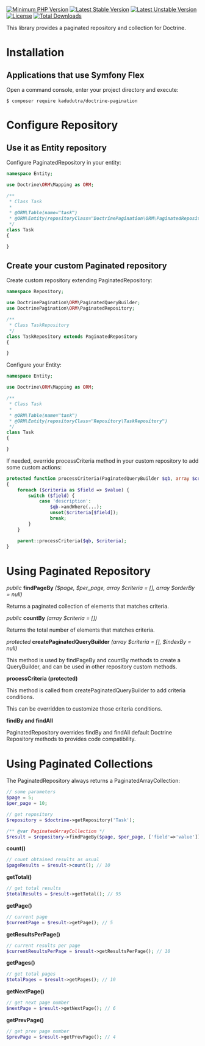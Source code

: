 
[![Minimum PHP Version](https://img.shields.io/badge/php-%5E7.4-blue)](https://php.net/)
[![Latest Stable Version](https://poser.pugx.org/kadudutra/doctrine-pagination/v/stable.svg)](https://packagist.org/packages/kadudutra/doctrine-pagination)
[![Latest Unstable Version](https://poser.pugx.org/kadudutra/doctrine-pagination/v/unstable.svg)](https://packagist.org/packages/kadudutra/doctrine-pagination)
[![License](https://poser.pugx.org/kadudutra/doctrine-pagination/license.svg)](https://packagist.org/packages/kadudutra/doctrine-pagination)
[![Total Downloads](https://poser.pugx.org/kadudutra/doctrine-pagination/downloads)](https://packagist.org/packages/kadudutra/doctrine-pagination)

This library provides a paginated repository and collection for Doctrine.

# Installation

## Applications that use Symfony Flex

Open a command console, enter your project directory and execute:

```console
$ composer require kadudutra/doctrine-pagination
```

# Configure Repository

## Use it as Entity repository

Configure PaginatedRepository in your entity:

```php
namespace Entity;

use Doctrine\ORM\Mapping as ORM;

/**
 * Class Task
 *
 * @ORM\Table(name="task")
 * @ORM\Entity(repositoryClass="DoctrinePagination\ORM\PaginatedRepository")
 */
class Task
{

}
```

## Create your custom Paginated repository

Create custom repository extending PaginatedRepository:

```php
namespace Repository;

use DoctrinePagination\ORM\PaginatedQueryBuilder;
use DoctrinePagination\ORM\PaginatedRepository;

/**
 * Class TaskRepository
 */
class TaskRepository extends PaginatedRepository
{

}
```

Configure your Entity:

```php
namespace Entity;

use Doctrine\ORM\Mapping as ORM;

/**
 * Class Task
 *
 * @ORM\Table(name="task")
 * @ORM\Entity(repositoryClass="Repository\TaskRepository")
 */
class Task
{

}
```

If needed, override processCriteria method in your custom repository to add some custom actions:

```php
protected function processCriteria(PaginatedQueryBuilder $qb, array $criteria)
{
    foreach ($criteria as $field => $value) {
        switch ($field) {
            case 'description':
                $qb->andWhere(...);
                unset($criteria[$field]);
                break;
        }
    }

    parent::processCriteria($qb, $criteria);
}
```

# Using Paginated Repository

*public* **findPageBy** *($page, $per_page, array $criteria = [], array $orderBy = null)*

Returns a paginated collection of elements that matches criteria.

*public* **countBy** *(array $criteria = [])*

Returns the total number of elements that matches criteria.

*protected* **createPaginatedQueryBuilder** *(array $criteria = [], $indexBy = null)*

This method is used by findPageBy and countBy methods to create a QueryBuilder, and can be used in
 other repository custom methods.

**processCriteria (protected)**

This method is called from createPaginatedQueryBuilder to add criteria conditions.

This can be overridden to customize those criteria conditions.

**findBy and findAll**

PaginatedRepository overrides findBy and findAll default Doctrine Repository methods to provides
 code compatibility.

# Using Paginated Collections

The PaginatedRepository always returns a PaginatedArrayCollection:

```php
// some parameters
$page = 5;
$per_page = 10;

// get repository
$repository = $doctrine->getRepository('Task');

/** @var PaginatedArrayCollection */
$result = $repository->findPageBy($page, $per_page, ['field'=>'value']);
```

**count()**

```php
// count obtained results as usual
$pageResults = $result->count(); // 10
```

**getTotal()**

```php
// get total results
$totalResults = $result->getTotal(); // 95
```

**getPage()**

```php
// current page
$currentPage = $result->getPage(); // 5
```

**getResultsPerPage()**

```php
// current results per page
$currentResultsPerPage = $result->getResultsPerPage(); // 10
```

**getPages()**

```php
// get total pages
$totalPages = $result->getPages(); // 10
```

**getNextPage()**

```php
// get next page number
$nextPage = $result->getNextPage(); // 6
```

**getPrevPage()**

```php
// get prev page number
$prevPage = $result->getPrevPage(); // 4
```

